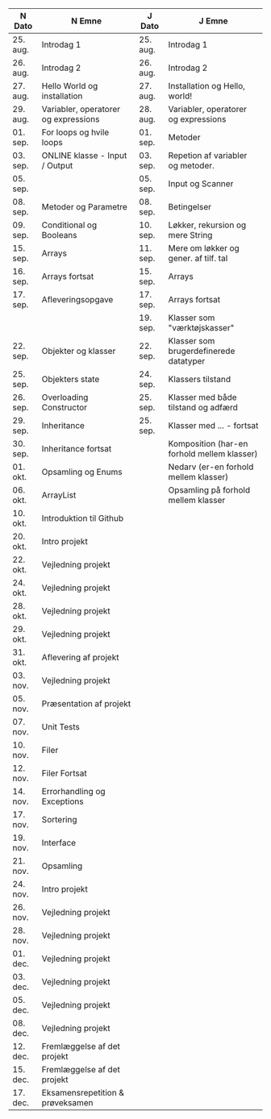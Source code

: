 | N Dato   | N Emne                               | J Dato   | J Emne                                |
|----------|--------------------------------------|----------|---------------------------------------|
| 25. aug. | Introdag 1                           | 25. aug. | Introdag 1                            |
| 26. aug. | Introdag 2                           | 26. aug. | Introdag 2                            |
| 27. aug. | Hello World og installation          | 27. aug. | Installation og Hello, world!         |
| 29. aug. | Variabler, operatorer og expressions | 28. aug. | Variabler, operatorer og expressions  |
| 01. sep. | For loops og hvile loops             | 01. sep. | Metoder                               |
| 03. sep. | ONLINE klasse - Input / Output       | 03. sep. | Repetion af variabler og metoder.     |
| 05. sep. |                                      | 05. sep. | Input og Scanner                      |
| 08. sep. | Metoder og Parametre                 | 08. sep. | Betingelser                           |
| 09. sep. | Conditional og Booleans              | 10. sep. | Løkker, rekursion og mere String      |
| 15. sep. | Arrays                               | 11. sep. | Mere om løkker og gener. af tilf. tal |
| 16. sep. | Arrays fortsat                       | 15. sep. | Arrays                                |
| 17. sep. | Afleveringsopgave                    | 17. sep. | Arrays fortsat                        |
|          |                                      | 19. sep. | Klasser som "værktøjskasser"         |
| 22. sep. | Objekter og klasser                  | 22. sep. | Klasser som brugerdefinerede datatyper |
| 25. sep. | Objekters state                      | 24. sep. | Klassers tilstand                      |
| 26. sep. | Overloading Constructor              | 25. sep. | Klasser med både tilstand og adfærd       |
| 29. sep. | Inheritance                          | 25. sep. | Klasser med ... - fortsat  |
| 30. sep. | Inheritance fortsat                  |          | Komposition (har-en forhold mellem klasser) |
| 01. okt. | Opsamling og Enums                   |          | Nedarv (er-en forhold mellem klasser) |
| 06. okt. | ArrayList                            |          | Opsamling på forhold mellem klasser |
| 10. okt. | Introduktion til Github              |          |                                       |
| 20. okt. | Intro projekt                        |          |                                       |
| 22. okt. | Vejledning projekt                   |          |                                       |
| 24. okt. | Vejledning projekt                   |          |                                       |
| 28. okt. | Vejledning projekt                   |          |                                       |
| 29. okt. | Vejledning projekt                   |          |                                       |
| 31. okt. | Aflevering af projekt                |          |                                       |
| 03. nov. | Vejledning projekt                   |          |                                       |
| 05. nov. | Præsentation af projekt              |          |                                       |
| 07. nov. | Unit Tests                           |          |                                       |
| 10. nov. | Filer                                |          |                                       |
| 12. nov. | Filer Fortsat                        |          |                                       |
| 14. nov. | Errorhandling og Exceptions          |          |                                       |
| 17. nov. | Sortering                            |          |                                       |
| 19. nov. | Interface                            |          |                                       |
| 21. nov. | Opsamling                            |          |                                       |
| 24. nov. | Intro projekt                        |          |                                       |
| 26. nov. | Vejledning projekt                   |          |                                       |
| 28. nov. | Vejledning projekt                   |          |                                       |
| 01. dec. | Vejledning projekt                   |          |                                       |
| 03. dec. | Vejledning projekt                   |          |                                       |
| 05. dec. | Vejledning projekt                   |          |                                       |
| 08. dec. | Vejledning projekt                   |          |                                       |
| 12. dec. | Fremlæggelse af det projekt          |          |                                       |
| 15. dec. | Fremlæggelse af det projekt          |          |                                       |
| 17. dec. | Eksamensrepetition & prøveksamen     |          |                                       |
